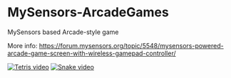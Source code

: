 # MySensors-ArcadeGames
MySensors based Arcade-style game

More info: https://forum.mysensors.org/topic/5548/mysensors-powered-arcade-game-screen-with-wireless-gamepad-controller/

[![Tetris video](https://img.youtube.com/vi/Mq9ad47P9cI/0.jpg)](https://www.youtube.com/watch?v=Mq9ad47P9cI)
[![Snake video](https://img.youtube.com/vi/mhT-o-c3-_k/0.jpg)](https://www.youtube.com/watch?v=mhT-o-c3-_k)
